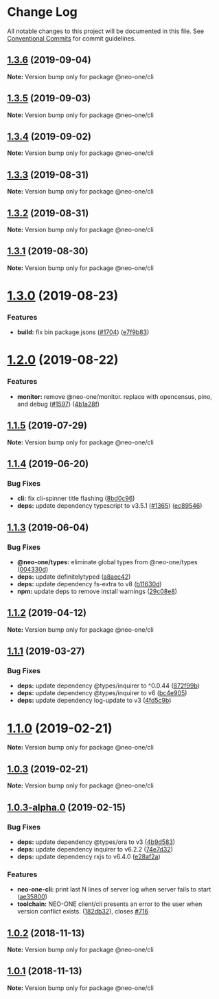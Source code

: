 # Change Log

All notable changes to this project will be documented in this file.
See [Conventional Commits](https://conventionalcommits.org) for commit guidelines.

## [1.3.6](https://github.com/neo-one-suite/neo-one/compare/@neo-one/cli@1.3.5...@neo-one/cli@1.3.6) (2019-09-04)

**Note:** Version bump only for package @neo-one/cli





## [1.3.5](https://github.com/neo-one-suite/neo-one/compare/@neo-one/cli@1.3.4...@neo-one/cli@1.3.5) (2019-09-03)

**Note:** Version bump only for package @neo-one/cli





## [1.3.4](https://github.com/neo-one-suite/neo-one/compare/@neo-one/cli@1.3.3...@neo-one/cli@1.3.4) (2019-09-02)

**Note:** Version bump only for package @neo-one/cli





## [1.3.3](https://github.com/neo-one-suite/neo-one/compare/@neo-one/cli@1.3.2...@neo-one/cli@1.3.3) (2019-08-31)

**Note:** Version bump only for package @neo-one/cli





## [1.3.2](https://github.com/neo-one-suite/neo-one/compare/@neo-one/cli@1.3.1...@neo-one/cli@1.3.2) (2019-08-31)

**Note:** Version bump only for package @neo-one/cli





## [1.3.1](https://github.com/neo-one-suite/neo-one/compare/@neo-one/cli@1.3.0...@neo-one/cli@1.3.1) (2019-08-30)

**Note:** Version bump only for package @neo-one/cli





# [1.3.0](https://github.com/neo-one-suite/neo-one/compare/@neo-one/cli@1.2.0...@neo-one/cli@1.3.0) (2019-08-23)


### Features

* **build:** fix bin package.jsons ([#1704](https://github.com/neo-one-suite/neo-one/issues/1704)) ([e7f9b83](https://github.com/neo-one-suite/neo-one/commit/e7f9b83))





# [1.2.0](https://github.com/neo-one-suite/neo-one/compare/@neo-one/cli@1.1.5...@neo-one/cli@1.2.0) (2019-08-22)


### Features

* **monitor:** remove @neo-one/monitor. replace with opencensus, pino, and debug ([#1597](https://github.com/neo-one-suite/neo-one/issues/1597)) ([4b1a28f](https://github.com/neo-one-suite/neo-one/commit/4b1a28f))





## [1.1.5](https://github.com/neo-one-suite/neo-one/compare/@neo-one/cli@1.1.4...@neo-one/cli@1.1.5) (2019-07-29)

**Note:** Version bump only for package @neo-one/cli





## [1.1.4](https://github.com/neo-one-suite/neo-one/compare/@neo-one/cli@1.1.3...@neo-one/cli@1.1.4) (2019-06-20)


### Bug Fixes

* **cli:** fix cli-spinner title flashing ([8bd0c96](https://github.com/neo-one-suite/neo-one/commit/8bd0c96))
* **deps:** update dependency typescript to v3.5.1 ([#1365](https://github.com/neo-one-suite/neo-one/issues/1365)) ([ec89546](https://github.com/neo-one-suite/neo-one/commit/ec89546))





## [1.1.3](https://github.com/neo-one-suite/neo-one/compare/@neo-one/cli@1.1.2...@neo-one/cli@1.1.3) (2019-06-04)


### Bug Fixes

* **@neo-one/types:** eliminate global types from @neo-one/types ([004330d](https://github.com/neo-one-suite/neo-one/commit/004330d))
* **deps:** update definitelytyped ([a8aec42](https://github.com/neo-one-suite/neo-one/commit/a8aec42))
* **deps:** update dependency fs-extra to v8 ([b11630d](https://github.com/neo-one-suite/neo-one/commit/b11630d))
* **npm:** update deps to remove install warnings ([29c08e8](https://github.com/neo-one-suite/neo-one/commit/29c08e8))





## [1.1.2](https://github.com/neo-one-suite/neo-one/compare/@neo-one/cli@1.1.1...@neo-one/cli@1.1.2) (2019-04-12)

**Note:** Version bump only for package @neo-one/cli





## [1.1.1](https://github.com/neo-one-suite/neo-one/compare/@neo-one/cli@1.1.0...@neo-one/cli@1.1.1) (2019-03-27)


### Bug Fixes

* **deps:** update dependency @types/inquirer to ^0.0.44 ([872f99b](https://github.com/neo-one-suite/neo-one/commit/872f99b))
* **deps:** update dependency @types/inquirer to v6 ([bc4e905](https://github.com/neo-one-suite/neo-one/commit/bc4e905))
* **deps:** update dependency log-update to v3 ([4fd5c9b](https://github.com/neo-one-suite/neo-one/commit/4fd5c9b))





# [1.1.0](https://github.com/neo-one-suite/neo-one/compare/@neo-one/cli@1.0.3...@neo-one/cli@1.1.0) (2019-02-21)

**Note:** Version bump only for package @neo-one/cli





## [1.0.3](https://github.com/neo-one-suite/neo-one/compare/@neo-one/cli@1.0.3-alpha.0...@neo-one/cli@1.0.3) (2019-02-21)

**Note:** Version bump only for package @neo-one/cli





## [1.0.3-alpha.0](https://github.com/neo-one-suite/neo-one/compare/@neo-one/cli@1.0.2...@neo-one/cli@1.0.3-alpha.0) (2019-02-15)


### Bug Fixes

* **deps:** update dependency @types/ora to v3 ([4b9d583](https://github.com/neo-one-suite/neo-one/commit/4b9d583))
* **deps:** update dependency inquirer to v6.2.2 ([74e7d32](https://github.com/neo-one-suite/neo-one/commit/74e7d32))
* **deps:** update dependency rxjs to v6.4.0 ([e28af2a](https://github.com/neo-one-suite/neo-one/commit/e28af2a))


### Features

* **neo-one-cli:** print last N lines of server log when server fails to start ([ae35800](https://github.com/neo-one-suite/neo-one/commit/ae35800))
* **toolchain:** NEO-ONE client/cli presents an error to the user when version conflict exists. ([182db32](https://github.com/neo-one-suite/neo-one/commit/182db32)), closes [#716](https://github.com/neo-one-suite/neo-one/issues/716)





## [1.0.2](https://github.com/neo-one-suite/neo-one/compare/@neo-one/cli@1.0.1...@neo-one/cli@1.0.2) (2018-11-13)

**Note:** Version bump only for package @neo-one/cli





## [1.0.1](https://github.com/neo-one-suite/neo-one/compare/@neo-one/cli@1.0.0...@neo-one/cli@1.0.1) (2018-11-13)

**Note:** Version bump only for package @neo-one/cli
